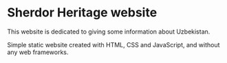 # Sherdor Heritage website

This website is dedicated to giving some information about Uzbekistan. 

Simple static website created with HTML, CSS and JavaScript, and without any web frameworks. 

